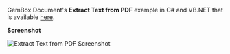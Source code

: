 GemBox.Document's **Extract Text from PDF** example in C# and VB.NET that is available [here](https://www.gemboxsoftware.com/document/examples/c-sharp-read-pdf/305).

**Screenshot**

![Extract Text from PDF Screenshot](https://www.gemboxsoftware.com/Document/Examples/Content/CommonUses/ExtractTextfromPDF/ExtractTextFromPDF.png)